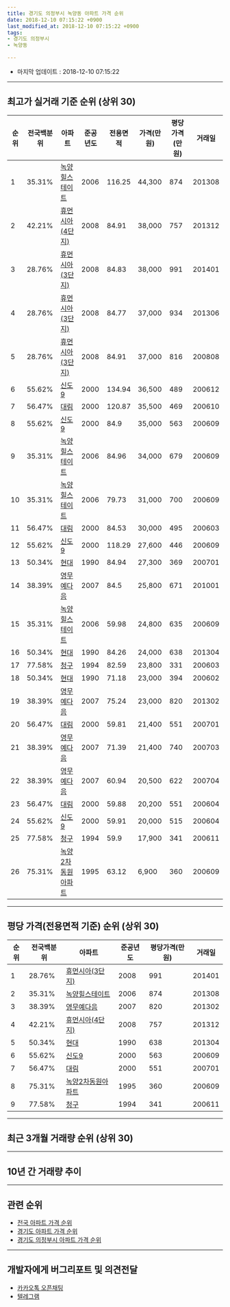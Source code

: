 ```yaml
---
title: 경기도 의정부시 녹양동 아파트 가격 순위
date: 2018-12-10 07:15:22 +0900
last_modified_at: 2018-12-10 07:15:22 +0900
tags:
- 경기도 의정부시
- 녹양동

---
```


* 마지막 업데이트 : 2018-12-10 07:15:22

---

## 최고가 실거래 기준 순위 (상위 30)


|순위|전국백분위|아파트|준공년도|전용면적|가격(만원)|평당가격(만원)|거래일|
|---|---|---|---|---|---|---|---|
|1|35.31%|[녹양힐스테이트](https://search.naver.com/search.naver?query=%EA%B2%BD%EA%B8%B0%EB%8F%84+%EC%9D%98%EC%A0%95%EB%B6%80%EC%8B%9C+%EB%85%B9%EC%96%91%EB%8F%99+%EB%85%B9%EC%96%91%ED%9E%90%EC%8A%A4%ED%85%8C%EC%9D%B4%ED%8A%B8)|2006|116.25|44,300|874|201308|
|2|42.21%|[휴먼시아(4단지)](https://search.naver.com/search.naver?query=%EA%B2%BD%EA%B8%B0%EB%8F%84+%EC%9D%98%EC%A0%95%EB%B6%80%EC%8B%9C+%EB%85%B9%EC%96%91%EB%8F%99+%ED%9C%B4%EB%A8%BC%EC%8B%9C%EC%95%84%284%EB%8B%A8%EC%A7%80%29)|2008|84.91|38,000|757|201312|
|3|28.76%|[휴먼시아(3단지)](https://search.naver.com/search.naver?query=%EA%B2%BD%EA%B8%B0%EB%8F%84+%EC%9D%98%EC%A0%95%EB%B6%80%EC%8B%9C+%EB%85%B9%EC%96%91%EB%8F%99+%ED%9C%B4%EB%A8%BC%EC%8B%9C%EC%95%84%283%EB%8B%A8%EC%A7%80%29)|2008|84.83|38,000|991|201401|
|4|28.76%|[휴먼시아(3단지)](https://search.naver.com/search.naver?query=%EA%B2%BD%EA%B8%B0%EB%8F%84+%EC%9D%98%EC%A0%95%EB%B6%80%EC%8B%9C+%EB%85%B9%EC%96%91%EB%8F%99+%ED%9C%B4%EB%A8%BC%EC%8B%9C%EC%95%84%283%EB%8B%A8%EC%A7%80%29)|2008|84.77|37,000|934|201306|
|5|28.76%|[휴먼시아(3단지)](https://search.naver.com/search.naver?query=%EA%B2%BD%EA%B8%B0%EB%8F%84+%EC%9D%98%EC%A0%95%EB%B6%80%EC%8B%9C+%EB%85%B9%EC%96%91%EB%8F%99+%ED%9C%B4%EB%A8%BC%EC%8B%9C%EC%95%84%283%EB%8B%A8%EC%A7%80%29)|2008|84.91|37,000|816|200808|
|6|55.62%|[신도9](https://search.naver.com/search.naver?query=%EA%B2%BD%EA%B8%B0%EB%8F%84+%EC%9D%98%EC%A0%95%EB%B6%80%EC%8B%9C+%EB%85%B9%EC%96%91%EB%8F%99+%EC%8B%A0%EB%8F%849)|2000|134.94|36,500|489|200612|
|7|56.47%|[대림](https://search.naver.com/search.naver?query=%EA%B2%BD%EA%B8%B0%EB%8F%84+%EC%9D%98%EC%A0%95%EB%B6%80%EC%8B%9C+%EB%85%B9%EC%96%91%EB%8F%99+%EB%8C%80%EB%A6%BC)|2000|120.87|35,500|469|200610|
|8|55.62%|[신도9](https://search.naver.com/search.naver?query=%EA%B2%BD%EA%B8%B0%EB%8F%84+%EC%9D%98%EC%A0%95%EB%B6%80%EC%8B%9C+%EB%85%B9%EC%96%91%EB%8F%99+%EC%8B%A0%EB%8F%849)|2000|84.9|35,000|563|200609|
|9|35.31%|[녹양힐스테이트](https://search.naver.com/search.naver?query=%EA%B2%BD%EA%B8%B0%EB%8F%84+%EC%9D%98%EC%A0%95%EB%B6%80%EC%8B%9C+%EB%85%B9%EC%96%91%EB%8F%99+%EB%85%B9%EC%96%91%ED%9E%90%EC%8A%A4%ED%85%8C%EC%9D%B4%ED%8A%B8)|2006|84.96|34,000|679|200609|
|10|35.31%|[녹양힐스테이트](https://search.naver.com/search.naver?query=%EA%B2%BD%EA%B8%B0%EB%8F%84+%EC%9D%98%EC%A0%95%EB%B6%80%EC%8B%9C+%EB%85%B9%EC%96%91%EB%8F%99+%EB%85%B9%EC%96%91%ED%9E%90%EC%8A%A4%ED%85%8C%EC%9D%B4%ED%8A%B8)|2006|79.73|31,000|700|200609|
|11|56.47%|[대림](https://search.naver.com/search.naver?query=%EA%B2%BD%EA%B8%B0%EB%8F%84+%EC%9D%98%EC%A0%95%EB%B6%80%EC%8B%9C+%EB%85%B9%EC%96%91%EB%8F%99+%EB%8C%80%EB%A6%BC)|2000|84.53|30,000|495|200603|
|12|55.62%|[신도9](https://search.naver.com/search.naver?query=%EA%B2%BD%EA%B8%B0%EB%8F%84+%EC%9D%98%EC%A0%95%EB%B6%80%EC%8B%9C+%EB%85%B9%EC%96%91%EB%8F%99+%EC%8B%A0%EB%8F%849)|2000|118.29|27,600|446|200609|
|13|50.34%|[현대](https://search.naver.com/search.naver?query=%EA%B2%BD%EA%B8%B0%EB%8F%84+%EC%9D%98%EC%A0%95%EB%B6%80%EC%8B%9C+%EB%85%B9%EC%96%91%EB%8F%99+%ED%98%84%EB%8C%80)|1990|84.94|27,300|369|200701|
|14|38.39%|[영무예다음](https://search.naver.com/search.naver?query=%EA%B2%BD%EA%B8%B0%EB%8F%84+%EC%9D%98%EC%A0%95%EB%B6%80%EC%8B%9C+%EB%85%B9%EC%96%91%EB%8F%99+%EC%98%81%EB%AC%B4%EC%98%88%EB%8B%A4%EC%9D%8C)|2007|84.5|25,800|671|201001|
|15|35.31%|[녹양힐스테이트](https://search.naver.com/search.naver?query=%EA%B2%BD%EA%B8%B0%EB%8F%84+%EC%9D%98%EC%A0%95%EB%B6%80%EC%8B%9C+%EB%85%B9%EC%96%91%EB%8F%99+%EB%85%B9%EC%96%91%ED%9E%90%EC%8A%A4%ED%85%8C%EC%9D%B4%ED%8A%B8)|2006|59.98|24,800|635|200609|
|16|50.34%|[현대](https://search.naver.com/search.naver?query=%EA%B2%BD%EA%B8%B0%EB%8F%84+%EC%9D%98%EC%A0%95%EB%B6%80%EC%8B%9C+%EB%85%B9%EC%96%91%EB%8F%99+%ED%98%84%EB%8C%80)|1990|84.26|24,000|638|201304|
|17|77.58%|[청구](https://search.naver.com/search.naver?query=%EA%B2%BD%EA%B8%B0%EB%8F%84+%EC%9D%98%EC%A0%95%EB%B6%80%EC%8B%9C+%EB%85%B9%EC%96%91%EB%8F%99+%EC%B2%AD%EA%B5%AC)|1994|82.59|23,800|331|200603|
|18|50.34%|[현대](https://search.naver.com/search.naver?query=%EA%B2%BD%EA%B8%B0%EB%8F%84+%EC%9D%98%EC%A0%95%EB%B6%80%EC%8B%9C+%EB%85%B9%EC%96%91%EB%8F%99+%ED%98%84%EB%8C%80)|1990|71.18|23,000|394|200602|
|19|38.39%|[영무예다음](https://search.naver.com/search.naver?query=%EA%B2%BD%EA%B8%B0%EB%8F%84+%EC%9D%98%EC%A0%95%EB%B6%80%EC%8B%9C+%EB%85%B9%EC%96%91%EB%8F%99+%EC%98%81%EB%AC%B4%EC%98%88%EB%8B%A4%EC%9D%8C)|2007|75.24|23,000|820|201302|
|20|56.47%|[대림](https://search.naver.com/search.naver?query=%EA%B2%BD%EA%B8%B0%EB%8F%84+%EC%9D%98%EC%A0%95%EB%B6%80%EC%8B%9C+%EB%85%B9%EC%96%91%EB%8F%99+%EB%8C%80%EB%A6%BC)|2000|59.81|21,400|551|200701|
|21|38.39%|[영무예다음](https://search.naver.com/search.naver?query=%EA%B2%BD%EA%B8%B0%EB%8F%84+%EC%9D%98%EC%A0%95%EB%B6%80%EC%8B%9C+%EB%85%B9%EC%96%91%EB%8F%99+%EC%98%81%EB%AC%B4%EC%98%88%EB%8B%A4%EC%9D%8C)|2007|71.39|21,400|740|200703|
|22|38.39%|[영무예다음](https://search.naver.com/search.naver?query=%EA%B2%BD%EA%B8%B0%EB%8F%84+%EC%9D%98%EC%A0%95%EB%B6%80%EC%8B%9C+%EB%85%B9%EC%96%91%EB%8F%99+%EC%98%81%EB%AC%B4%EC%98%88%EB%8B%A4%EC%9D%8C)|2007|60.94|20,500|622|200704|
|23|56.47%|[대림](https://search.naver.com/search.naver?query=%EA%B2%BD%EA%B8%B0%EB%8F%84+%EC%9D%98%EC%A0%95%EB%B6%80%EC%8B%9C+%EB%85%B9%EC%96%91%EB%8F%99+%EB%8C%80%EB%A6%BC)|2000|59.88|20,200|551|200604|
|24|55.62%|[신도9](https://search.naver.com/search.naver?query=%EA%B2%BD%EA%B8%B0%EB%8F%84+%EC%9D%98%EC%A0%95%EB%B6%80%EC%8B%9C+%EB%85%B9%EC%96%91%EB%8F%99+%EC%8B%A0%EB%8F%849)|2000|59.91|20,000|515|200604|
|25|77.58%|[청구](https://search.naver.com/search.naver?query=%EA%B2%BD%EA%B8%B0%EB%8F%84+%EC%9D%98%EC%A0%95%EB%B6%80%EC%8B%9C+%EB%85%B9%EC%96%91%EB%8F%99+%EC%B2%AD%EA%B5%AC)|1994|59.9|17,900|341|200611|
|26|75.31%|[녹양2차동원아파트](https://search.naver.com/search.naver?query=%EA%B2%BD%EA%B8%B0%EB%8F%84+%EC%9D%98%EC%A0%95%EB%B6%80%EC%8B%9C+%EB%85%B9%EC%96%91%EB%8F%99+%EB%85%B9%EC%96%912%EC%B0%A8%EB%8F%99%EC%9B%90%EC%95%84%ED%8C%8C%ED%8A%B8)|1995|63.12|6,900|360|200609|


---

## 평당 가격(전용면적 기준) 순위 (상위 30)


|순위|전국백분위|아파트|준공년도|평당가격(만원)|거래일|
|---|---|---|---|---|---|
|1|28.76%|[휴먼시아(3단지)](https://search.naver.com/search.naver?query=%EA%B2%BD%EA%B8%B0%EB%8F%84+%EC%9D%98%EC%A0%95%EB%B6%80%EC%8B%9C+%EB%85%B9%EC%96%91%EB%8F%99+%ED%9C%B4%EB%A8%BC%EC%8B%9C%EC%95%84%283%EB%8B%A8%EC%A7%80%29)|2008|991|201401|
|2|35.31%|[녹양힐스테이트](https://search.naver.com/search.naver?query=%EA%B2%BD%EA%B8%B0%EB%8F%84+%EC%9D%98%EC%A0%95%EB%B6%80%EC%8B%9C+%EB%85%B9%EC%96%91%EB%8F%99+%EB%85%B9%EC%96%91%ED%9E%90%EC%8A%A4%ED%85%8C%EC%9D%B4%ED%8A%B8)|2006|874|201308|
|3|38.39%|[영무예다음](https://search.naver.com/search.naver?query=%EA%B2%BD%EA%B8%B0%EB%8F%84+%EC%9D%98%EC%A0%95%EB%B6%80%EC%8B%9C+%EB%85%B9%EC%96%91%EB%8F%99+%EC%98%81%EB%AC%B4%EC%98%88%EB%8B%A4%EC%9D%8C)|2007|820|201302|
|4|42.21%|[휴먼시아(4단지)](https://search.naver.com/search.naver?query=%EA%B2%BD%EA%B8%B0%EB%8F%84+%EC%9D%98%EC%A0%95%EB%B6%80%EC%8B%9C+%EB%85%B9%EC%96%91%EB%8F%99+%ED%9C%B4%EB%A8%BC%EC%8B%9C%EC%95%84%284%EB%8B%A8%EC%A7%80%29)|2008|757|201312|
|5|50.34%|[현대](https://search.naver.com/search.naver?query=%EA%B2%BD%EA%B8%B0%EB%8F%84+%EC%9D%98%EC%A0%95%EB%B6%80%EC%8B%9C+%EB%85%B9%EC%96%91%EB%8F%99+%ED%98%84%EB%8C%80)|1990|638|201304|
|6|55.62%|[신도9](https://search.naver.com/search.naver?query=%EA%B2%BD%EA%B8%B0%EB%8F%84+%EC%9D%98%EC%A0%95%EB%B6%80%EC%8B%9C+%EB%85%B9%EC%96%91%EB%8F%99+%EC%8B%A0%EB%8F%849)|2000|563|200609|
|7|56.47%|[대림](https://search.naver.com/search.naver?query=%EA%B2%BD%EA%B8%B0%EB%8F%84+%EC%9D%98%EC%A0%95%EB%B6%80%EC%8B%9C+%EB%85%B9%EC%96%91%EB%8F%99+%EB%8C%80%EB%A6%BC)|2000|551|200701|
|8|75.31%|[녹양2차동원아파트](https://search.naver.com/search.naver?query=%EA%B2%BD%EA%B8%B0%EB%8F%84+%EC%9D%98%EC%A0%95%EB%B6%80%EC%8B%9C+%EB%85%B9%EC%96%91%EB%8F%99+%EB%85%B9%EC%96%912%EC%B0%A8%EB%8F%99%EC%9B%90%EC%95%84%ED%8C%8C%ED%8A%B8)|1995|360|200609|
|9|77.58%|[청구](https://search.naver.com/search.naver?query=%EA%B2%BD%EA%B8%B0%EB%8F%84+%EC%9D%98%EC%A0%95%EB%B6%80%EC%8B%9C+%EB%85%B9%EC%96%91%EB%8F%99+%EC%B2%AD%EA%B5%AC)|1994|341|200611|


---

## 최근 3개월 거래량 순위 (상위 30)


<div style="width:100%;">
    <canvas id="deal_count_ranking" height="250"></canvas>
</div>


<script>
new Chart(document.getElementById("deal_count_ranking"), {
    type: 'horizontalBar',
    data: {
        labels: ['녹양힐스테이트', '신도9', '현대', '대림', '휴먼시아(3단지)', '휴먼시아(4단지)'],
        datasets: [{
            label: '실거래 수',
            data: [11, 5, 4, 4, 4, 3],
            borderColor: "rgba(255, 0, 128, 1)",
            backgroundColor: "rgba(255, 0, 128, 0.5)",
            fill: false,
        }]
    },
    options: {
        responsive: true,
        title: {
            display: true,
            text: '최근 3개월 거래량 순위'
        },
        tooltips: {
            mode: 'index',
            intersect: false,
            callbacks: {
                title: function(tooltipItems, data) {
                    return "실거래 수:";
                },
                label: function(tooltipItem, data) {
                    return data.labels[tooltipItem.index] + ": " + tooltipItem.xLabel;
                }
            }
        },
        hover: {
            mode: 'nearest',
            intersect: true
        },
        scales: {
            xAxes: [{
                display: true,
                scaleLabel: {
                    display: true,
                    labelString: '실거래 수'
                },
                ticks: {
                    suggestedMin: 0,
                }
            }],
            yAxes: [{
                display: true,
                ticks: {
                    autoSkip: false,
                    callback: function(value, index, values) {
                        if (value.length > 15)
                            return value.substr(0, 13) + "...";
                        else
                            return value;
                    }
                },
                scaleLabel: {
                    display: false,
                }
            }]
        }
    }
});

</script>


---

## 10년 간 거래량 추이


<div style="width:100%;">
    <canvas id="deal_progress" height="250"></canvas>
</div>

<script>
new Chart(document.getElementById("deal_progress"), {
    type: 'line',
    data: {
        labels: ['200812','200901','200902','200903','200904','200905','200906','200907','200908','200909','200910','200911','200912','201001','201002','201003','201004','201005','201006','201007','201008','201009','201010','201011','201012','201101','201102','201103','201104','201105','201106','201107','201108','201109','201110','201111','201112','201201','201202','201203','201204','201205','201206','201207','201208','201209','201210','201211','201212','201301','201302','201303','201304','201305','201306','201307','201308','201309','201310','201311','201312','201401','201402','201403','201404','201405','201406','201407','201408','201409','201410','201411','201412','201501','201502','201503','201504','201505','201506','201507','201508','201509','201510','201511','201512','201601','201602','201603','201604','201605','201606','201607','201608','201609','201610','201611','201612','201701','201702','201703','201704','201705','201706','201707','201708','201709','201710','201711','201712','201801','201802','201803','201804','201805','201806','201807','201808','201809','201810','201811','201812'],
        datasets: [{
            label: '실거래 수',
            pointRadius: 1,
            data: [2, 7, 4, 12, 6, 10, 15, 19, 11, 12, 12, 5, 8, 7, 4, 5, 4, 11, 6, 6, 13, 9, 15, 14, 6, 26, 22, 14, 19, 19, 13, 19, 15, 22, 14, 6, 7, 15, 18, 14, 11, 9, 7, 8, 7, 13, 17, 16, 15, 7, 17, 25, 21, 20, 23, 13, 23, 35, 26, 15, 15, 25, 17, 22, 16, 18, 13, 21, 30, 31, 27, 26, 12, 22, 25, 38, 36, 29, 38, 39, 33, 28, 35, 21, 20, 27, 20, 30, 28, 30, 27, 35, 38, 20, 26, 11, 11, 11, 21, 26, 30, 18, 25, 24, 16, 20, 14, 11, 14, 12, 20, 26, 15, 9, 6, 16, 28, 25, 24, 6, 1],
            borderColor: "rgba(255, 201, 14, 1)",
            backgroundColor: "rgba(255, 201, 14, 0.5)",
            fill: true,
        }]
    },
    options: {
        responsive: true,
        title: {
            display: true,
            text: '10년간 거래량 추이'
        },
        tooltips: {
            mode: 'index',
            intersect: false,
        },
        hover: {
            mode: 'nearest',
            intersect: true
        },
        scales: {
            xAxes: [{
                display: true,
                scaleLabel: {
                    display: true,
                    labelString: '년/월'
                }
            }],
            yAxes: [{
                display: true,
                ticks: {
                    suggestedMin: 0,
                },
                scaleLabel: {
                    display: true,
                    labelString: '실거래 수'
                }
            }]
        }
    }
});

</script>


---

## 관련 순위

- [전국 아파트 가격 순위](https://inasie.github.io/apt-ranking/전국)
- [경기도 아파트 가격 순위](https://inasie.github.io/apt-ranking/경기도)
- [경기도 의정부시 아파트 가격 순위](https://inasie.github.io/apt-ranking/경기도-의정부시)


---

## 개발자에게 버그리포트 및 의견전달

- [카카오톡 오픈채팅](https://open.kakao.com/o/gLJUAP4)
- [텔레그램](https://t.me/inasie)

